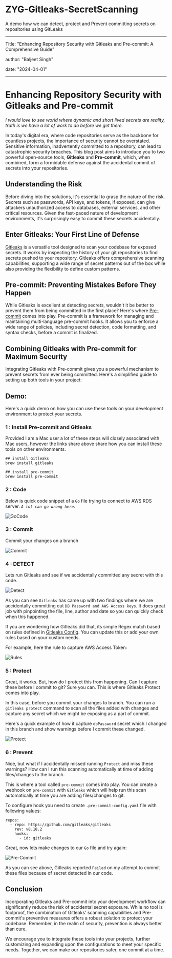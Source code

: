 # ZYG-Gitleaks-SecretScanning
A demo how we can detect, protect and Prevent committing secrets on repositories using GitLeaks

---
Title: "Enhancing Repository Security with Gitleaks and Pre-commit: A Comprehensive Guide"

author: "Baljeet Singh"

date: "2024-04-01"

---

# Enhancing Repository Security with Gitleaks and Pre-commit

*I would love to see world where dynamic and short lived secrets are reality, truth is we have a lot of work to do before we get there.*

In today's digital era, where code repositories serve as the backbone for countless projects, the importance of security cannot be overstated. Sensitive information, inadvertently committed to a repository, can lead to catastrophic security breaches. This blog post aims to introduce you to two powerful open-source tools, **Gitleaks** and **Pre-commit**, which, when combined, form a formidable defense against the accidental commit of secrets into your repositories.

## Understanding the Risk

Before diving into the solutions, it's essential to grasp the nature of the risk. Secrets such as passwords, API keys, and tokens, if exposed, can give attackers unauthorized access to databases, external services, and other critical resources. Given the fast-paced nature of development environments, it's surprisingly easy to commit these secrets accidentally.

## Enter Gitleaks: Your First Line of Defense

[Gitleaks](https://github.com/zricethezav/gitleaks) is a versatile tool designed to scan your codebase for exposed secrets. It works by inspecting the history of your git repositories to find secrets pushed to your repository. Gitleaks offers comprehensive scanning capabilities, supporting a wide range of secret patterns out of the box while also providing the flexibility to define custom patterns.


## Pre-commit: Preventing Mistakes Before They Happen

While Gitleaks is excellent at detecting secrets, wouldn't it be better to prevent them from being committed in the first place? Here's where [Pre-commit](https://pre-commit.com/) comes into play. Pre-commit is a framework for managing and maintaining multi-language pre-commit hooks. It allows you to enforce a wide range of policies, including secret detection, code formatting, and syntax checks, before a commit is finalized.

## Combining Gitleaks with Pre-commit for Maximum Security

Integrating Gitleaks with Pre-commit gives you a powerful mechanism to prevent secrets from ever being committed. Here's a simplified guide to setting up both tools in your project:

## Demo:

Here's a quick demo on how you can use these tools on your development environment to protect your secrets. 

### 1 :  Install Pre-commit and Gitleaks

Provided I am a Mac user a lot of these steps will closely associated with Mac users, however the links share above share how you can install these tools on other environments.

```
## install Gitleaks
brew install gitleaks

## install pre-commit
brew install pre-commit 
```

### 2 :  Code

Below is quick code snippet of a `Go` file trying to connect to AWS RDS server. *`A lot can go wrong here`*.

![GoCode](./assets/Code.png)

### 3 : Commit 

Commit your changes on a branch

![Commit](./assets/Commit.png)

### 4 : DETECT 

Lets run Gitleaks and see if we accidentally committed any secret with this code. 

![Detect](./assets/Detect.png)

As you can see `Gitleaks` has came up with two findings where we are accidentally committing out `DB Password and AWS Access keys`. It does great job with pinpointing the file, line, author and date so you can quickly check when this happened. 

If you are wondering how Gitleaks did that, its simple Regex match based on rules defined in [Gitleaks Config](https://github.com/gitleaks/gitleaks/blob/master/config/gitleaks.toml). You can update this or add your own rules based on your custom needs.

For example, here the rule to capture AWS Access Token:

![Rules](./assets/Rules.png)

### 5 : Protect

Great, it works. But, how do I protect this from happening. Can I capture these before I commit to git?
Sure you can. This is where Gitleaks Protect comes into play. 

In this case, before you commit your changes to branch. You can run a `gitleaks protect` command to scan all the files added with changes and capture any secret which we might be exposing as a part of commit. 

Here's a quick example of how it capture `dbPassword` secret which I changed in this branch and show warnings before I commit these changed. 

![Protect](./assets/Protect.png)

### 6 : Prevent

Nice, but what if I accidentally missed running `Protect` and miss these warnings? How can I run this scanning automatically at time of adding files/changes to the branch. 

This is where a tool called `pre-commit` comes into play. You can create a webhook on `pre-commit` with `Gitleaks` which will help run this scan automatically at time you are adding files/changes to git. 

To configure hook you need to create `.pre-commit-config.yaml` file with following values:

```
repos:
  - repo: https://github.com/gitleaks/gitleaks
    rev: v8.18.2
    hooks:
      - id: gitleaks
```

Great, now lets make changes to our `Go` file and try again:

![Pre-Commit](./assets/Pre-Commit.png)

As you can see above, Gitleaks reported `Failed` on my attempt to commit these files because of secret detected in our code. 

## Conclusion
Incorporating Gitleaks and Pre-commit into your development workflow can significantly reduce the risk of accidental secret exposure. While no tool is foolproof, the combination of Gitleaks' scanning capabilities and Pre-commit's preventive measures offers a robust solution to protect your codebase. Remember, in the realm of security, prevention is always better than cure.

We encourage you to integrate these tools into your projects, further customizing and expanding upon the configurations to meet your specific needs. Together, we can make our repositories safer, one commit at a time.